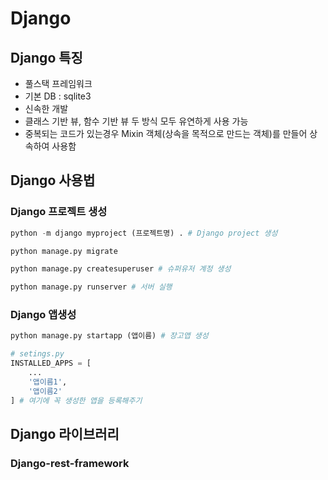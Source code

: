 # Django
## Django 특징
- 풀스택 프레임워크
- 기본 DB : sqlite3
- 신속한 개발
- 클래스 기반 뷰, 함수 기반 뷰 두 방식 모두 유연하게 사용 가능
- 중복되는 코드가 있는경우 Mixin 객체(상속을 목적으로 만드는 객체)를 만들어 상속하여 사용함

## Django 사용법
### Django 프로젝트 생성
``` python
python -m django myproject (프로젝트명) . # Django project 생성

python manage.py migrate

python manage.py createsuperuser # 슈퍼유저 계정 생성

python manage.py runserver # 서버 실행
```

### Django 앱생성
``` python
python manage.py startapp (앱이름) # 장고앱 생성

# setings.py 
INSTALLED_APPS = [
    ...
    '앱이름1',
    '앱이름2'
] # 여기에 꼭 생성한 앱을 등록해주기
```

## Django 라이브러리
### Django-rest-framework